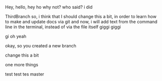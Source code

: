 Hey, hello, hey ho
why not?
who said?
i did

ThirdBranch
so, i think that I should change this a bit, in order to learn how to make and update docs via git
and now, i will add text from the command line in the terminal, instead of via the file itself
giggi giggi

gi oh yeah

okay, so you created a new branch

change this a bit

one more things

test test tes
master
